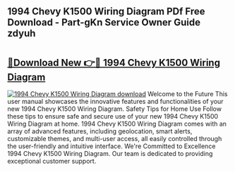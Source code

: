 ## 1994 Chevy K1500 Wiring Diagram PDf Free Download - Part-gKn Service Owner Guide zdyuh

# <h2><a href="http://dfp91f.blite.top/?on=1994+Chevy+K1500+Wiring+Diagram">🔗Download New 👉🔴 1994 Chevy K1500 Wiring Diagram</a></h2>

[![1994 Chevy K1500 Wiring Diagram download](https://i.imgur.com/lujVjoI.png)](http://dfp91f.blite.top/?on=1994+Chevy+K1500+Wiring+Diagram)
Welcome to the Future This user manual showcases the innovative features and functionalities of your new 1994 Chevy K1500 Wiring Diagram. Safety Tips for Home Use Follow these tips to ensure safe and secure use of your new 1994 Chevy K1500 Wiring Diagram at home. 1994 Chevy K1500 Wiring Diagram comes with an array of advanced features, including geolocation, smart alerts, customizable themes, and multi-user access, all easily controlled through the user-friendly and intuitive interface. We're Committed to Excellence 1994 Chevy K1500 Wiring Diagram. Our team is dedicated to providing exceptional customer support.
